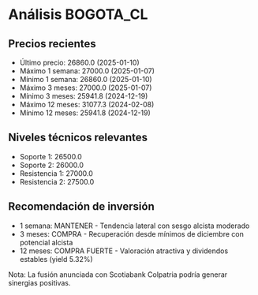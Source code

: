 # Análisis BOGOTA_CL

## Precios recientes
- Último precio: 26860.0 (2025-01-10)
- Máximo 1 semana: 27000.0 (2025-01-07)
- Mínimo 1 semana: 26860.0 (2025-01-10)
- Máximo 3 meses: 27000.0 (2025-01-07)
- Mínimo 3 meses: 25941.8 (2024-12-19)
- Máximo 12 meses: 31077.3 (2024-02-08)
- Mínimo 12 meses: 25941.8 (2024-12-19)

## Niveles técnicos relevantes
- Soporte 1: 26500.0
- Soporte 2: 26000.0
- Resistencia 1: 27000.0
- Resistencia 2: 27500.0

## Recomendación de inversión
- 1 semana: MANTENER - Tendencia lateral con sesgo alcista moderado
- 3 meses: COMPRA - Recuperación desde mínimos de diciembre con potencial alcista
- 12 meses: COMPRA FUERTE - Valoración atractiva y dividendos estables (yield 5.32%)

Nota: La fusión anunciada con Scotiabank Colpatria podría generar sinergias positivas.
